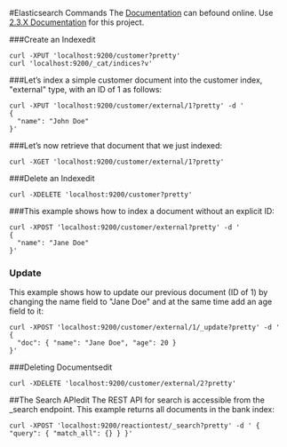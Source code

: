 #Elasticsearch Commands
The [Documentation](https://www.elastic.co/guide/index.html) can befound online.
Use [2.3.X Documentation](https://www.elastic.co/guide/en/elasticsearch/reference/2.3/index.html) for this project.

###Create an Indexedit
```
curl -XPUT 'localhost:9200/customer?pretty'
curl 'localhost:9200/_cat/indices?v'
```

###Let’s index a simple customer document into the customer index, "external" type, with an ID of 1 as follows:
```
curl -XPUT 'localhost:9200/customer/external/1?pretty' -d '
{
  "name": "John Doe"
}'
```
###Let’s now retrieve that document that we just indexed:
```
curl -XGET 'localhost:9200/customer/external/1?pretty'

```
###Delete an Indexedit
```
curl -XDELETE 'localhost:9200/customer?pretty'
```
###This example shows how to index a document without an explicit ID:
```
curl -XPOST 'localhost:9200/customer/external?pretty' -d '
{
  "name": "Jane Doe"
}'
```
### Update
This example shows how to update our previous document (ID of 1) by changing the name field to "Jane Doe" and at the same time add an age field to it:
```
curl -XPOST 'localhost:9200/customer/external/1/_update?pretty' -d '
{
  "doc": { "name": "Jane Doe", "age": 20 }
}'
```
###Deleting Documentsedit
```
curl -XDELETE 'localhost:9200/customer/external/2?pretty'
```

##The Search APIedit
The REST API for search is accessible from the _search endpoint. This example returns all documents in the bank index:
```
curl -XPOST 'localhost:9200/reactiontest/_search?pretty' -d ' { "query": { "match_all": {} } }'
```
###
```


```
###
```


```
###
```


```
###
```


```
###
```


```
###
```


```
###
```


```
